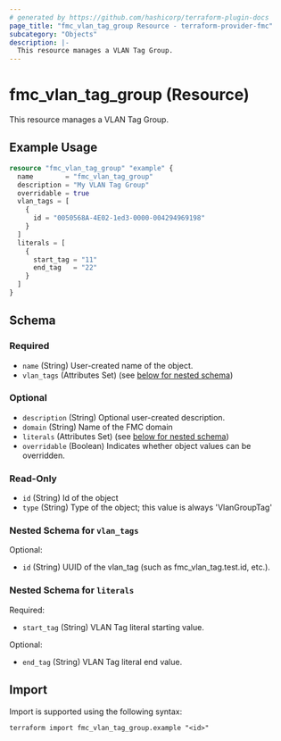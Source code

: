```yaml
---
# generated by https://github.com/hashicorp/terraform-plugin-docs
page_title: "fmc_vlan_tag_group Resource - terraform-provider-fmc"
subcategory: "Objects"
description: |-
  This resource manages a VLAN Tag Group.
---
```


# fmc_vlan_tag_group (Resource)

This resource manages a VLAN Tag Group.

## Example Usage

```terraform
resource "fmc_vlan_tag_group" "example" {
  name        = "fmc_vlan_tag_group"
  description = "My VLAN Tag Group"
  overridable = true
  vlan_tags = [
    {
      id = "0050568A-4E02-1ed3-0000-004294969198"
    }
  ]
  literals = [
    {
      start_tag = "11"
      end_tag   = "22"
    }
  ]
}
```

<!-- schema generated by tfplugindocs -->
## Schema

### Required

- `name` (String) User-created name of the object.
- `vlan_tags` (Attributes Set) (see [below for nested schema](#nestedatt--vlan_tags))

### Optional

- `description` (String) Optional user-created description.
- `domain` (String) Name of the FMC domain
- `literals` (Attributes Set) (see [below for nested schema](#nestedatt--literals))
- `overridable` (Boolean) Indicates whether object values can be overridden.

### Read-Only

- `id` (String) Id of the object
- `type` (String) Type of the object; this value is always 'VlanGroupTag'

<a id="nestedatt--vlan_tags"></a>
### Nested Schema for `vlan_tags`

Optional:

- `id` (String) UUID of the vlan_tag (such as fmc_vlan_tag.test.id, etc.).


<a id="nestedatt--literals"></a>
### Nested Schema for `literals`

Required:

- `start_tag` (String) VLAN Tag literal starting value.

Optional:

- `end_tag` (String) VLAN Tag literal end value.

## Import

Import is supported using the following syntax:

```shell
terraform import fmc_vlan_tag_group.example "<id>"
```

